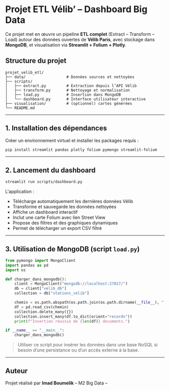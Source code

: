 
# Projet ETL Vélib’ – Dashboard Big Data

Ce projet met en œuvre un pipeline **ETL complet** (Extract – Transform – Load) autour des données ouvertes de **Vélib Paris**, avec stockage dans **MongoDB**, et visualisation via **Streamlit + Folium + Plotly**.

## Structure du projet

```
projet_velib_etl/
├── data/                  # Données sources et nettoyées
├── scripts/
│   ├── extract.py         # Extraction depuis l’API Vélib
│   ├── transform.py       # Nettoyage et normalisation
│   ├── load.py            # Insertion dans MongoDB
│   └── dashboard.py       # Interface utilisateur interactive
├── visualisation/         # (optionnel) cartes générées
└── README.md
```

---

## 1. Installation des dépendances

Créer un environnement virtuel et installer les packages requis :

```bash
pip install streamlit pandas plotly folium pymongo streamlit-folium
```

---

## 2. Lancement du dashboard

```bash
streamlit run scripts/dashboard.py
```

L'application :
- Télécharge automatiquement les dernières données Vélib
- Transforme et sauvegarde les données nettoyées
- Affiche un dashboard interactif
- Inclut une carte Folium avec lien Street View
- Propose des filtres et des graphiques dynamiques
- Permet de télécharger un export CSV filtré

---

## 3. Utilisation de MongoDB (script `load.py`)

```python
from pymongo import MongoClient
import pandas as pd
import os

def charger_dans_mongodb():
    client = MongoClient("mongodb://localhost:27017/")
    db = client["velib_db"]
    collection = db["stations_velib"]

    chemin = os.path.abspath(os.path.join(os.path.dirname(__file__), "..", "data", "velib_clean.csv"))
    df = pd.read_csv(chemin)
    collection.delete_many({})
    collection.insert_many(df.to_dict(orient="records"))
    print(f"Insertion réussie de {len(df)} documents.")

if __name__ == "__main__":
    charger_dans_mongodb()
```

> Utiliser ce script pour insérer les données dans une base NoSQL si besoin d’une persistance ou d’un accès externe à la base.

---

## Auteur

Projet réalisé par **Imad Boumelik** – M2 Big Data –

